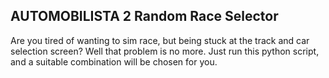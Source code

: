 ## AUTOMOBILISTA 2 Random Race Selector

Are you tired of wanting to sim race, but being stuck at the track and car selection screen?
Well that problem is no more. Just run this python script, and a suitable combination will
be chosen for you.

